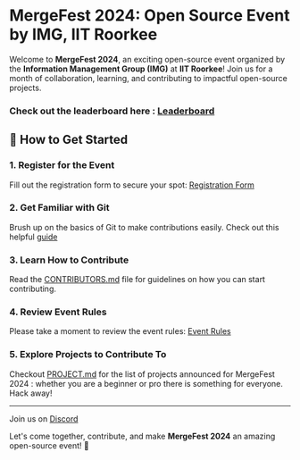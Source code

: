 # MergeFest 2024: Open Source Event by IMG, IIT Roorkee

Welcome to **MergeFest 2024**, an exciting open-source event organized by the **Information Management Group (IMG)** at **IIT Roorkee**! Join us for a month of collaboration, learning, and contributing to impactful open-source projects.

### Check out the leaderboard here : [Leaderboard](https://topmergers.channeli.in/)

## 🚀 How to Get Started

### 1. **Register for the Event**
Fill out the registration form to secure your spot: [Registration Form](https://channeli.in/forminator/forms/65/fill)

### 2. **Get Familiar with Git**
Brush up on the basics of Git to make contributions easily. Check out this helpful [guide](https://github.com/IMGIITRoorkee/open-source-arcade/)

### 3. **Learn How to Contribute**
Read the [CONTRIBUTORS.md](https://github.com/IMGIITRoorkee/MergeFest-Hacker/blob/main/CONTRIBUTORS.md) file for guidelines on how you can start contributing.

### 4. **Review Event Rules**
Please take a moment to review the event rules: [Event Rules](https://docs.google.com/document/d/1G_yL5sgYQsW4kSF1JQrom15S56BYrAWka3G29cSWh_U/edit?tab=t.0#heading=h.5tw6fponbhv4)

### 5. **Explore Projects to Contribute To**
Checkout [PROJECT.md](https://github.com/IMGIITRoorkee/MergeFest-Hacker/blob/main/PROJECT.md) for the list of projects announced for MergeFest 2024 : whether you are a beginner or pro there is something for everyone. Hack away!

---
Join us on [Discord](https://discord.com/invite/aKaEbaVYKf)

Let's come together, contribute, and make **MergeFest 2024** an amazing open-source event! 🌟
